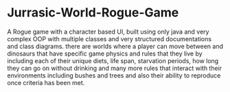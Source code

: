 # Jurrasic-World-Rogue-Game
A Rogue game with a character based UI, built using only java and very complex OOP with multiple classes and very structured documentations and class diagrams.
there are worlds where a player can move between and dinosaurs that have specific game physics and rules that they live by including each of their unique diets, 
life span, starvation periods, how long they can go on without drinking and many more rules that interact with their environments including bushes and trees
and also their ability to reproduce once criteria has been met. 
